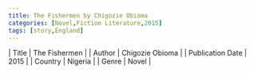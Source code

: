 ```yaml
---
title: The Fishermen by Chigozie Obioma
categories: [Novel,Fiction Literature,2015]
tags: [story,England]
---
```

        
| Title | The Fishermen  |
| Author |  Chigozie Obioma  |
| Publication Date | 2015   |
| Country | Nigeria |
| Genre | Novel  |
        